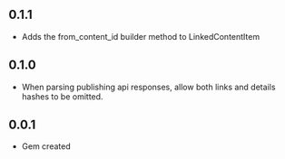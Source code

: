 ## 0.1.1

* Adds the from_content_id builder method to LinkedContentItem

## 0.1.0

* When parsing publishing api responses, allow both links and details hashes to
  be omitted.

## 0.0.1

* Gem created

